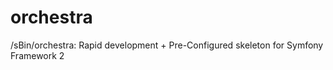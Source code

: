 orchestra
=========

/sBin/orchestra: Rapid development + Pre-Configured skeleton for Symfony Framework 2
